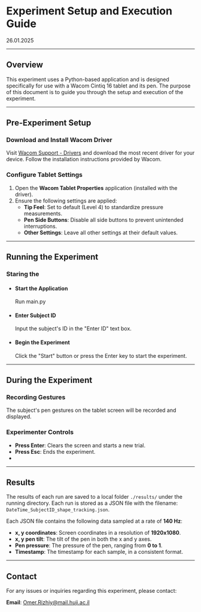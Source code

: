 # Experiment Setup and Execution Guide
26.01.2025

---

## Overview

This experiment uses a Python-based application and is designed specifically for use with a Wacom Cintiq 16 tablet and its pen. The purpose of this document is to guide you through the setup and execution of the experiment.

---

## Pre-Experiment Setup

### Download and Install Wacom Driver
Visit [Wacom Support - Drivers](https://www.wacom.com/en-us/support/product-support/drivers) and download the most recent driver for your device. Follow the installation instructions provided by Wacom.

### Configure Tablet Settings
1. Open the **Wacom Tablet Properties** application (installed with the driver).
2. Ensure the following settings are applied:
   - **Tip Feel**: Set to default (Level 4) to standardize pressure measurements.
   - **Pen Side Buttons**: Disable all side buttons to prevent unintended interruptions.
   - **Other Settings**: Leave all other settings at their default values.

---

## Running the Experiment

### Staring the 

- #### Start the Application
  Run main.py
- #### Enter Subject ID
  Input the subject's ID in the "Enter ID" text box.
- #### Begin the Experiment
  Click the "Start" button or press the Enter key to start the experiment.

---

## During the Experiment

### Recording Gestures
The subject's pen gestures on the tablet screen will be recorded and displayed.

### Experimenter Controls
- **Press Enter**: Clears the screen and starts a new trial.
- **Press Esc**: Ends the experiment.
- 
---
## Results
The results of each run are saved to a local folder `./results/` under the running directory. 
Each run is stored as a JSON file with the filename: `DateTime_SubjectID_shape_tracking.json`.

Each JSON file contains the following data sampled at a rate of **140 Hz**:
- **x, y coordinates**: Screen coordinates in a resolution of **1920x1080**.
- **x, y pen tilt**: The tilt of the pen in both the x and y axes.
- **Pen pressure**: The pressure of the pen, ranging from **0 to 1**.
- **Timestamp**: The timestamp for each sample, in a consistent format.

---
## Contact

For any issues or inquiries regarding this experiment, please contact:

**Email**: [Omer.Rizhiy@mail.huji.ac.il](Omer.Rizhiy@mail.huji.ac.il)  
